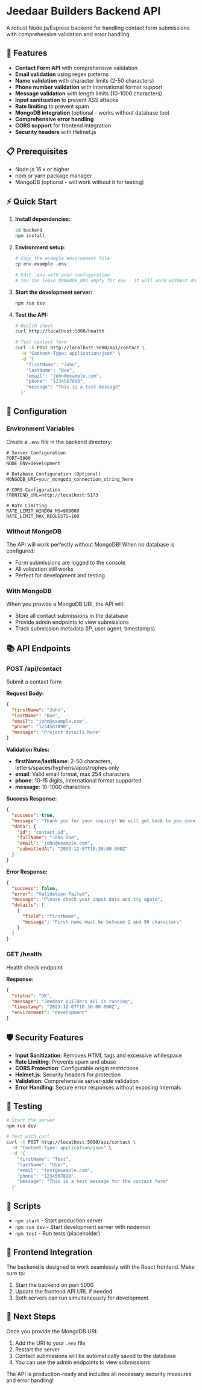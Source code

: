 # Jeedaar Builders Backend API

A robust Node.js/Express backend for handling contact form submissions with comprehensive validation and error handling.

## 🚀 Features

- **Contact Form API** with comprehensive validation
- **Email validation** using regex patterns
- **Name validation** with character limits (2-50 characters)
- **Phone number validation** with international format support
- **Message validation** with length limits (10-1000 characters)
- **Input sanitization** to prevent XSS attacks
- **Rate limiting** to prevent spam
- **MongoDB integration** (optional - works without database too)
- **Comprehensive error handling**
- **CORS support** for frontend integration
- **Security headers** with Helmet.js

## 📋 Prerequisites

- Node.js 16.x or higher
- npm or yarn package manager
- MongoDB (optional - will work without it for testing)

## ⚡ Quick Start

1. **Install dependencies:**
   ```bash
   cd backend
   npm install
   ```

2. **Environment setup:**
   ```bash
   # Copy the example environment file
   cp env.example .env
   
   # Edit .env with your configuration
   # You can leave MONGODB_URI empty for now - it will work without database
   ```

3. **Start the development server:**
   ```bash
   npm run dev
   ```

4. **Test the API:**
   ```bash
   # Health check
   curl http://localhost:5000/health
   
   # Test contact form
   curl -X POST http://localhost:5000/api/contact \
     -H "Content-Type: application/json" \
     -d '{
       "firstName": "John",
       "lastName": "Doe",
       "email": "john@example.com",
       "phone": "1234567890",
       "message": "This is a test message"
     }'
   ```

## 🔧 Configuration

### Environment Variables

Create a `.env` file in the backend directory:

```env
# Server Configuration
PORT=5000
NODE_ENV=development

# Database Configuration (Optional)
MONGODB_URI=your_mongodb_connection_string_here

# CORS Configuration
FRONTEND_URL=http://localhost:5173

# Rate Limiting
RATE_LIMIT_WINDOW_MS=900000
RATE_LIMIT_MAX_REQUESTS=100
```

### Without MongoDB

The API will work perfectly without MongoDB! When no database is configured:
- Form submissions are logged to the console
- All validation still works
- Perfect for development and testing

### With MongoDB

When you provide a MongoDB URI, the API will:
- Store all contact submissions in the database
- Provide admin endpoints to view submissions
- Track submission metadata (IP, user agent, timestamps)

## 📚 API Endpoints

### POST /api/contact
Submit a contact form

**Request Body:**
```json
{
  "firstName": "John",
  "lastName": "Doe",
  "email": "john@example.com",
  "phone": "1234567890",
  "message": "Project details here"
}
```

**Validation Rules:**
- **firstName/lastName**: 2-50 characters, letters/spaces/hyphens/apostrophes only
- **email**: Valid email format, max 254 characters
- **phone**: 10-15 digits, international format supported
- **message**: 10-1000 characters

**Success Response:**
```json
{
  "success": true,
  "message": "Thank you for your inquiry! We will get back to you soon.",
  "data": {
    "id": "contact_id",
    "fullName": "John Doe",
    "email": "john@example.com",
    "submittedAt": "2023-12-07T10:30:00.000Z"
  }
}
```

**Error Response:**
```json
{
  "success": false,
  "error": "Validation Failed",
  "message": "Please check your input data and try again",
  "details": [
    {
      "field": "firstName",
      "message": "First name must be between 2 and 50 characters"
    }
  ]
}
```

### GET /health
Health check endpoint

**Response:**
```json
{
  "status": "OK",
  "message": "Jeedaar Builders API is running",
  "timestamp": "2023-12-07T10:30:00.000Z",
  "environment": "development"
}
```

## 🛡️ Security Features

- **Input Sanitization**: Removes HTML tags and excessive whitespace
- **Rate Limiting**: Prevents spam and abuse
- **CORS Protection**: Configurable origin restrictions
- **Helmet.js**: Security headers for protection
- **Validation**: Comprehensive server-side validation
- **Error Handling**: Secure error responses without exposing internals

## 🧪 Testing

```bash
# Start the server
npm run dev

# Test with curl
curl -X POST http://localhost:5000/api/contact \
  -H "Content-Type: application/json" \
  -d '{
    "firstName": "Test",
    "lastName": "User",
    "email": "test@example.com",
    "phone": "1234567890",
    "message": "This is a test message for the contact form"
  }'
```

## 📝 Scripts

- `npm start` - Start production server
- `npm run dev` - Start development server with nodemon
- `npm test` - Run tests (placeholder)

## 🤝 Frontend Integration

The backend is designed to work seamlessly with the React frontend. Make sure to:

1. Start the backend on port 5000
2. Update the frontend API URL if needed
3. Both servers can run simultaneously for development

## 🔮 Next Steps

Once you provide the MongoDB URI:

1. Add the URI to your `.env` file
2. Restart the server
3. Contact submissions will be automatically saved to the database
4. You can use the admin endpoints to view submissions

The API is production-ready and includes all necessary security measures and error handling!
